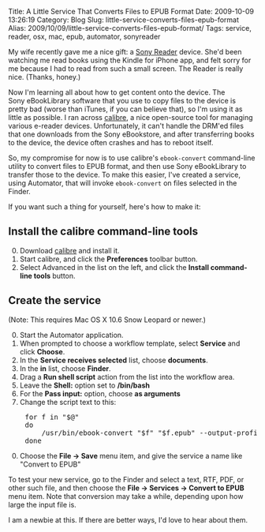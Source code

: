 Title: A Little Service That Converts Files to EPUB Format
Date: 2009-10-09 13:26:19
Category: Blog
Slug: little-service-converts-files-epub-format
Alias: 2009/10/09/little-service-converts-files-epub-format/
Tags: service, reader, osx, mac, epub, automator, sonyreader


<!--break-->
My wife recently gave me a nice gift: a [Sony Reader](http://en.wikipedia.org/wiki/Sony_Reader) device. She'd been watching me read books using the Kindle for iPhone app, and felt sorry for me because I had to read from such a small screen. The Reader is really nice. (Thanks, honey.)

Now I'm learning all about how to get content onto the device. The Sony&nbsp;eBookLibrary software that you use to copy files to the device is pretty bad (worse than iTunes, if you can believe that), so I'm using it as little as possible. I ran across [calibre](http://calibre.kovidgoyal.net/), a nice open-source tool for managing various e-reader devices. Unfortunately, it can't handle the DRM'ed files that one downloads from the Sony&nbsp;eBookstore, and after transferring books to the device, the device often crashes and has to reboot itself.

So, my compromise for now is to use calibre's `ebook-convert` command-line utility to convert files to EPUB format, and then use Sony eBookLibrary to transfer those to the device. To make this easier, I've created a service, using Automator, that will invoke `ebook-convert` on files selected in the Finder.

If you want such a thing for yourself, here's how to make it:

## Install the calibre command-line tools

0. Download [calibre](http://calibre.kovidgoyal.net/download) and install it.
0. Start calibre, and click the **Preferences** toolbar button.
0. Select Advanced in the list on the left, and click the **Install command-line tools** button.

## Create the service

(Note: This requires Mac OS X 10.6 Snow Leopard or newer.)

0. Start the Automator application.
0. When prompted to choose a workflow template, select **Service** and click **Choose**.
0. In the **Service receives selected** list, choose **documents**.
0. In the **in** list, choose **Finder**.
0. Drag a **Run shell script** action from the list into the workflow area.
0. Leave the **Shell:** option set to **/bin/bash**
0. For the **Pass input:** option, choose **as arguments**
0. Change the script text to this:
<pre>
    for f in "$@"
    do
        /usr/bin/ebook-convert "$f" "$f.epub" --output-profile=sony
    done
</pre>
0. Choose the **File -> Save** menu item, and give the service a name like "Convert to EPUB"

To test your new service, go to the Finder and select a text, RTF, PDF, or other such file, and then choose the **File -> Services -> Convert to EPUB** menu item. Note that conversion may take a while, depending upon how large the input file is.

I am a newbie at this. If there are better ways, I'd love to hear about them.

